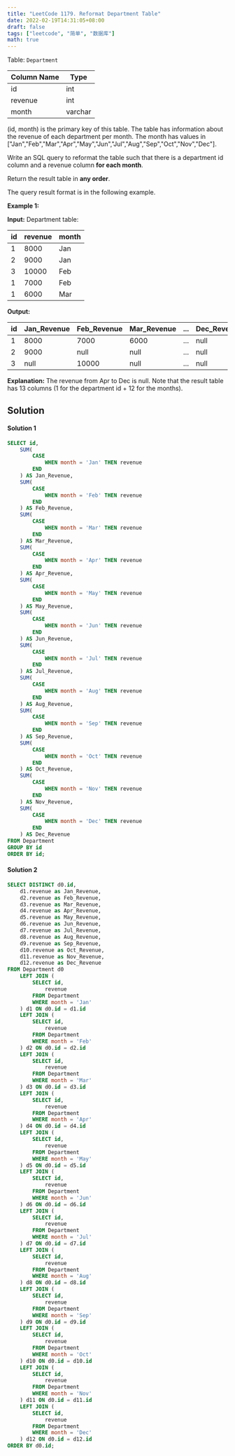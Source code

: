 ```yaml
---
title: "LeetCode 1179. Reformat Department Table"
date: 2022-02-19T14:31:05+08:00
draft: false
tags: ["leetcode", "简单", "数据库"]
math: true
---
```


Table: `Department`

| Column Name | Type    |
| ----------- | ------- |
| id          | int     |
| revenue     | int     |
| month       | varchar |

(id, month) is the primary key of this table.
The table has information about the revenue of each department per month.
The month has values in ["Jan","Feb","Mar","Apr","May","Jun","Jul","Aug","Sep","Oct","Nov","Dec"].

Write an SQL query to reformat the table such that there is a department id column and a revenue column **for each month**.

Return the result table in **any order**.

The query result format is in the following example.

<!--more-->

**Example 1:**

**Input:**
Department table:

| id  | revenue | month |
| --- | ------- | ----- |
| 1   | 8000    | Jan   |
| 2   | 9000    | Jan   |
| 3   | 10000   | Feb   |
| 1   | 7000    | Feb   |
| 1   | 6000    | Mar   |

**Output:**

| id  | Jan_Revenue | Feb_Revenue | Mar_Revenue | ... | Dec_Revenue |
| --- | ----------- | ----------- | ----------- | --- | ----------- |
| 1   | 8000        | 7000        | 6000        | ... | null        |
| 2   | 9000        | null        | null        | ... | null        |
| 3   | null        | 10000       | null        | ... | null        |

**Explanation:** The revenue from Apr to Dec is null.
Note that the result table has 13 columns (1 for the department id + 12 for the months).

## Solution

#### Solution 1

```sql
SELECT id,
    SUM(
        CASE
            WHEN month = 'Jan' THEN revenue
        END
    ) AS Jan_Revenue,
    SUM(
        CASE
            WHEN month = 'Feb' THEN revenue
        END
    ) AS Feb_Revenue,
    SUM(
        CASE
            WHEN month = 'Mar' THEN revenue
        END
    ) AS Mar_Revenue,
    SUM(
        CASE
            WHEN month = 'Apr' THEN revenue
        END
    ) AS Apr_Revenue,
    SUM(
        CASE
            WHEN month = 'May' THEN revenue
        END
    ) AS May_Revenue,
    SUM(
        CASE
            WHEN month = 'Jun' THEN revenue
        END
    ) AS Jun_Revenue,
    SUM(
        CASE
            WHEN month = 'Jul' THEN revenue
        END
    ) AS Jul_Revenue,
    SUM(
        CASE
            WHEN month = 'Aug' THEN revenue
        END
    ) AS Aug_Revenue,
    SUM(
        CASE
            WHEN month = 'Sep' THEN revenue
        END
    ) AS Sep_Revenue,
    SUM(
        CASE
            WHEN month = 'Oct' THEN revenue
        END
    ) AS Oct_Revenue,
    SUM(
        CASE
            WHEN month = 'Nov' THEN revenue
        END
    ) AS Nov_Revenue,
    SUM(
        CASE
            WHEN month = 'Dec' THEN revenue
        END
    ) AS Dec_Revenue
FROM Department
GROUP BY id
ORDER BY id;
```

#### Solution 2

```sql
SELECT DISTINCT d0.id,
    d1.revenue as Jan_Revenue,
    d2.revenue as Feb_Revenue,
    d3.revenue as Mar_Revenue,
    d4.revenue as Apr_Revenue,
    d5.revenue as May_Revenue,
    d6.revenue as Jun_Revenue,
    d7.revenue as Jul_Revenue,
    d8.revenue as Aug_Revenue,
    d9.revenue as Sep_Revenue,
    d10.revenue as Oct_Revenue,
    d11.revenue as Nov_Revenue,
    d12.revenue as Dec_Revenue
FROM Department d0
    LEFT JOIN (
        SELECT id,
            revenue
        FROM Department
        WHERE month = 'Jan'
    ) d1 ON d0.id = d1.id
    LEFT JOIN (
        SELECT id,
            revenue
        FROM Department
        WHERE month = 'Feb'
    ) d2 ON d0.id = d2.id
    LEFT JOIN (
        SELECT id,
            revenue
        FROM Department
        WHERE month = 'Mar'
    ) d3 ON d0.id = d3.id
    LEFT JOIN (
        SELECT id,
            revenue
        FROM Department
        WHERE month = 'Apr'
    ) d4 ON d0.id = d4.id
    LEFT JOIN (
        SELECT id,
            revenue
        FROM Department
        WHERE month = 'May'
    ) d5 ON d0.id = d5.id
    LEFT JOIN (
        SELECT id,
            revenue
        FROM Department
        WHERE month = 'Jun'
    ) d6 ON d0.id = d6.id
    LEFT JOIN (
        SELECT id,
            revenue
        FROM Department
        WHERE month = 'Jul'
    ) d7 ON d0.id = d7.id
    LEFT JOIN (
        SELECT id,
            revenue
        FROM Department
        WHERE month = 'Aug'
    ) d8 ON d0.id = d8.id
    LEFT JOIN (
        SELECT id,
            revenue
        FROM Department
        WHERE month = 'Sep'
    ) d9 ON d0.id = d9.id
    LEFT JOIN (
        SELECT id,
            revenue
        FROM Department
        WHERE month = 'Oct'
    ) d10 ON d0.id = d10.id
    LEFT JOIN (
        SELECT id,
            revenue
        FROM Department
        WHERE month = 'Nov'
    ) d11 ON d0.id = d11.id
    LEFT JOIN (
        SELECT id,
            revenue
        FROM Department
        WHERE month = 'Dec'
    ) d12 ON d0.id = d12.id
ORDER BY d0.id;
```
